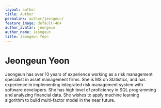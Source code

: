 ```yaml
---
layout: author
title: Author
permalink: author/jeongeun/
feature_image: default-404
author_avatar: jeongeun
author_name: Jeongeun
title: Jeongeun Yeon
---
```


# Jeongeun Yeon

Jeongeun has over 10 years of experience working as a risk management specialist in asset management firms. She is MS on Statistics, and has experience in implementing integrated risk management system with software developers. She has high level of proficiency in SQL programming and analyzing financial data. She wishes to apply machine learning algorithm to build multi-factor model in the near future.